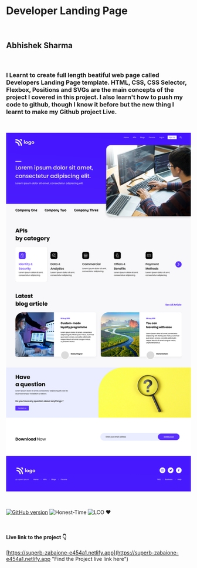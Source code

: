 # Developer Landing Page

<br>

## Abhishek Sharma

<br>

### I Learnt to create full length beatiful web page called **Developers Landing Page** template. HTML, CSS, CSS Selector, Flexbox, Positions and SVGs are the main concepts of the project I covered in this project. I also learn't how to push my code to github, though I know it before but the new thing I learnt to make my Github project Live.

<br>

![Developer Landing Page](./Developer%20Landingpage.png)

<br>

[![GitHub version](https://badge.fury.io/gh/Naereen%2FStrapDown.js.svg)](https://github.com/Naereen/StrapDown.js) ![Honest-Time](https://img.shields.io/badge/TIme-5%20--%206%20Hours-yellowgreen "Honest-Time to complete this project") ![LCO](https://img.shields.io/badge/TRAINER-HITESH%20CHOUDHARY-orange "Trainer") ❤️

<br>

#### Live link to the project 👇

[https://superb-zabaione-e454a1.netlify.app](https://superb-zabaione-e454a1.netlify.app "Find the Project live link here")
<br>
